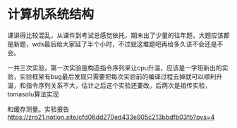 # 计算机系统结构

课讲得比较混乱，从课件到考试总感觉依托，期末出了少量的往年题，大题应该都是新题，wds最后给大家延了半个小时，不过就这堆题吧再给多久该不会还是不会。

一共三次实验，第一次实验是构造指令序列来让cpu升温，应该是一字班新出的实验，实验框架有bug最后发现只需要把每次实验前的编译过程去掉就可以顺利升温，和指令序列关系不大，估计之后这个实验还要改。后两次是祖传实验，tomasolu算法实现

和缓存测量。实验报告 https://zrp21.notion.site/cfd06dd270ed433e905c213bbdfb03fb?pvs=4
